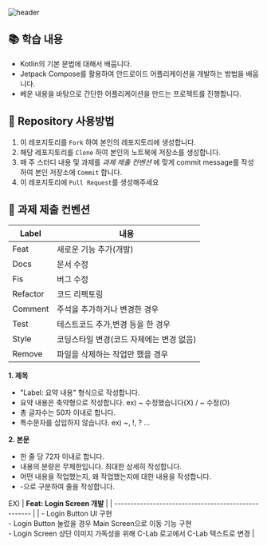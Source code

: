 ![header](https://capsule-render.vercel.app/api?type=waving&color=gradient&animation=fadeIn&height=230&text=23-2%20Android%20Study&desc=C-Lab&fontSize=60&fontAlign=50&fontAlignY=33&descSize=20&descAlign=50&descAlignY=55)

## 📚 학습 내용
- Kotlin의 기본 문법에 대해서 배웁니다.
- Jetpack Compose를 활용하여 안드로이드 어플리케이션을 개발하는 방법을 배웁니다.
- 베운 내용을 바탕으로 간단한 어플리케이션을 만드는 프로젝트를 진행합니다.

## 🎯 Repository 사용방법
1. 이 레포지토리를 `Fork` 하여 본인의 레포지토리에 생성합니다.
2. 해당 레포지토리를 `Clone` 하여 본인의 노트북에 저장소를 생성합니다.
3. 매 주 스터디 내용 및 과제를 *과제 제출 컨벤션* 에 맞게 commit message를 작성하여 본인 저장소에 `Commit` 합니다.
4. 이 레포지토리에 `Pull Request`를 생성해주세요

## 📝 과제 제출 컨벤션
| Label             | 내용                                                                         |
| ----------------- | --------------------------------------------------------------------------- |
| Feat              |  새로운 기능 추가(개발)                                                          |
| Docs              |  문서 수정                                                                    |
| Fis               |  버그 수정                                                                     |
| Refactor          |  코드 리펙토링                                                                  |
| Comment          |  주석을 추가하거나 변경한 경우                                                       |
| Test          |  테스트코드 추가,변경 등을 한 경우                                                       |
| Style             |  코딩스타일 변경(코드 자체에는 변경 없음)                                             |
| Remove             | 파일을 삭제하는 작업만 했을 경우                                            |  

**1. 제목**
- "Label: 요약 내용" 형식으로 작성합니다.
- 요약 내용은 축약형으로 작성합니다. ex) ~ 수정했습니다(X) / ~ 수정(O)
- 총 글자수는 50자 이내로 합니다.
- 특수문자를 삽입하지 않습니다. ex) ~, !, ? ...  

**2. 본문**
- 한 줄 당 72자 이내로 합니다.
- 내용의 분량은 무제한입니다. 최대한 상세히 작성합니다.
- 어떤 내용을 작업했는지, 왜 작업했는지에 대한 내용을 작성합니다.
- -으로 구분하여 줄을 작성합니다.

EX)
| **Feat: Login Screen 개발**         |
| ---------------------------------------------------- |
| - Login Button UI 구현 <br> - Login Button 눌렀을 경우 Main Screen으로 이동 기능 구현 <br>- Login Screen 상단 이미지 가독성을 위해 C-Lab 로고에서 C-Lab 텍스트로 변경 |


